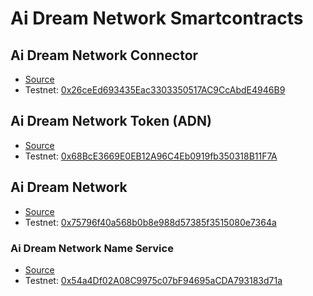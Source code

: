 # Ai Dream Network Smartcontracts

## Ai Dream Network Connector

- [Source](ADN-Connector.sol)
- Testnet: [0x26ceEd693435Eac3303350517AC9CcAbdE4946B9](https://baobab.scope.klaytn.com/account/0x26ceEd693435Eac3303350517AC9CcAbdE4946B9?tabId%3DcontractCode)

## Ai Dream Network Token (ADN)

- [Source](ADN.sol)
- Testnet: [0x68BcE3669E0EB12A96C4Eb0919fb350318B11F7A](https://baobab.scope.klaytn.com/account/0x68BcE3669E0EB12A96C4Eb0919fb350318B11F7A?tabId%3DinternalTx)

## Ai Dream Network

- [Source](ADN-NFT.sol)
- Testnet: [0x75796f40a568b0b8e988d57385f3515080e7364a](http://baobab.scope.klaytn.com/tx/0xc1efdf0d46b524531e2999a4973f1683cb9864c7d2cc951c45b17dfcdb8bb7d0)

### Ai Dream Network Name Service

- [Source](ADN-NameService.sol)
- Testnet: [0x54a4Df02A08C9975c07bF94695aCDA793183d71a](https://baobab.scope.klaytn.com/account/0x54a4df02a08c9975c07bf94695acda793183d71a?tabId%3DinternalTx)